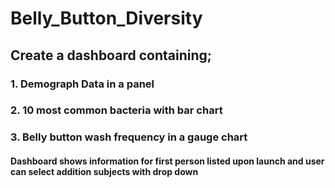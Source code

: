 # Belly_Button_Diversity

## Create a dashboard containing;
 ### 1. Demograph Data in a panel
 ### 2. 10 most common bacteria with bar chart
 ### 3. Belly button wash frequency in a gauge chart
 
 
 #### Dashboard shows information for first person listed upon launch and user can select addition subjects with drop down
